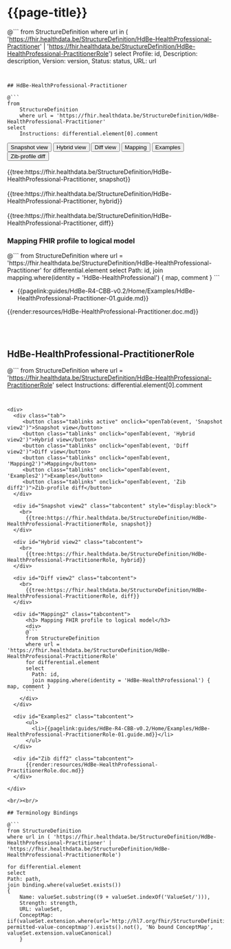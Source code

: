 # {{page-title}}

@```
from StructureDefinition
where url in ( 'https://fhir.healthdata.be/StructureDefinition/HdBe-HealthProfessional-Practitioner' | 'https://fhir.healthdata.be/StructureDefinition/HdBe-HealthProfessional-PractitionerRole')
select 
Profile: id,
Description: description,
Version: version,
Status: status,
URL: url
```


## HdBe-HealthProfessional-Practitioner

@```
from
	StructureDefinition
	where url = 'https://fhir.healthdata.be/StructureDefinition/HdBe-HealthProfessional-Practitioner'
select
	Instructions: differential.element[0].comment
```

<div>
  <div class="tab">
     <button class="tablinks active" onclick="openTab(event, 'Snapshot view')">Snapshot view</button>
     <button class="tablinks" onclick="openTab(event, 'Hybrid view')">Hybrid view</button>
     <button class="tablinks" onclick="openTab(event, 'Diff view')">Diff view</button>
     <button class="tablinks" onclick="openTab(event, 'Mapping')">Mapping</button>
     <button class="tablinks" onclick="openTab(event, 'Examples')">Examples</button>
     <button class="tablinks" onclick="openTab(event, 'Zib diff')">Zib-profile diff</button>
  </div>

  <div id="Snapshot view" class="tabcontent" style="display:block">
    <br>
      {{tree:https://fhir.healthdata.be/StructureDefinition/HdBe-HealthProfessional-Practitioner, snapshot}}
  </div>

  <div id="Hybrid view" class="tabcontent">
    <br>
      {{tree:https://fhir.healthdata.be/StructureDefinition/HdBe-HealthProfessional-Practitioner, hybrid}}
  </div>

  <div id="Diff view" class="tabcontent">
    <br>
      {{tree:https://fhir.healthdata.be/StructureDefinition/HdBe-HealthProfessional-Practitioner, diff}}
  </div>

  <div id="Mapping" class="tabcontent">      
      <h3> Mapping FHIR profile to logical model</h3>
      <div>
      @```
      from StructureDefinition
      where url = 'https://fhir.healthdata.be/StructureDefinition/HdBe-HealthProfessional-Practitioner'
      for differential.element 
      select 
        Path: id,
        join mapping.where(identity = 'HdBe-HealthProfessional') { map, comment }
      ```
    </div>
  </div>

  <div id="Examples" class="tabcontent">
      <ul>
        <li>{{pagelink:guides/HdBe-R4-CBB-v0.2/Home/Examples/HdBe-HealthProfessional-Practitioner-01.guide.md}}</li>
      </ul>
  </div>

  <div id="Zib diff" class="tabcontent">
      {{render:resources/HdBe-HealthProfessional-Practitioner.doc.md}}
  </div>

</div>

<br/><br/> 

## HdBe-HealthProfessional-PractitionerRole

@```
from
	StructureDefinition
	where url = 'https://fhir.healthdata.be/StructureDefinition/HdBe-HealthProfessional-PractitionerRole'
select
	Instructions: differential.element[0].comment
```


<div>
  <div class="tab">
     <button class="tablinks active" onclick="openTab(event, 'Snapshot view2')">Snapshot view</button>
     <button class="tablinks" onclick="openTab(event, 'Hybrid view2')">Hybrid view</button>
     <button class="tablinks" onclick="openTab(event, 'Diff view2')">Diff view</button>
     <button class="tablinks" onclick="openTab(event, 'Mapping2')">Mapping</button>
     <button class="tablinks" onclick="openTab(event, 'Examples2')">Examples</button>
     <button class="tablinks" onclick="openTab(event, 'Zib diff2')">Zib-profile diff</button>
  </div>

  <div id="Snapshot view2" class="tabcontent" style="display:block">
    <br>
      {{tree:https://fhir.healthdata.be/StructureDefinition/HdBe-HealthProfessional-PractitionerRole, snapshot}}
  </div>

  <div id="Hybrid view2" class="tabcontent">
    <br>
      {{tree:https://fhir.healthdata.be/StructureDefinition/HdBe-HealthProfessional-PractitionerRole, hybrid}}
  </div>

  <div id="Diff view2" class="tabcontent">
    <br>
      {{tree:https://fhir.healthdata.be/StructureDefinition/HdBe-HealthProfessional-PractitionerRole, diff}}
  </div>

  <div id="Mapping2" class="tabcontent">      
      <h3> Mapping FHIR profile to logical model</h3>
      <div>
      @```
      from StructureDefinition
      where url = 'https://fhir.healthdata.be/StructureDefinition/HdBe-HealthProfessional-PractitionerRole'
      for differential.element 
      select 
        Path: id,
        join mapping.where(identity = 'HdBe-HealthProfessional') { map, comment }
      ```
    </div>
  </div>

  <div id="Examples2" class="tabcontent">
      <ul>
        <li>{{pagelink:guides/HdBe-R4-CBB-v0.2/Home/Examples/HdBe-HealthProfessional-PractitionerRole-01.guide.md}}</li>
      </ul>
  </div>

  <div id="Zib diff2" class="tabcontent">
      {{render:resources/HdBe-HealthProfessional-PractitionerRole.doc.md}}
  </div>

</div>

<br/><br/> 

## Terminology Bindings

@```
from StructureDefinition
where url in ( 'https://fhir.healthdata.be/StructureDefinition/HdBe-HealthProfessional-Practitioner' | 'https://fhir.healthdata.be/StructureDefinition/HdBe-HealthProfessional-PractitionerRole')

for differential.element
select
Path: path,
join binding.where(valueSet.exists())
{
	Name: valueSet.substring((9 + valueSet.indexOf('ValueSet/'))),
	Strength: strength,
	URL: valueSet,
	ConceptMap: iif(valueSet.extension.where(url='http://hl7.org/fhir/StructureDefinition/11179-permitted-value-conceptmap').exists().not(), 'No bound ConceptMap', valueSet.extension.valueCanonical)
	}
```  